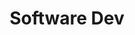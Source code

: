---
title: Software Dev
description: >-
  We’re experts in Ruby on Rails, React, React Native, and Shopify, solving interesting problems of all sizes.
order: '02'
type: services
linkto: /services/
bg_img_path: /img/bowtie-software-dev-services-02.jpg

---